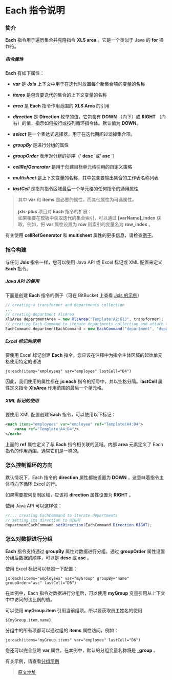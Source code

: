 # Each 指令说明

### 简介

**Each** 指令用于遍历集合并克隆指令 **XLS area** 。它是一个类似于 Java 的 **for** 操作符。

##### 指令属性

**Each** 有如下属性：

* _**var**_ 是 **Jxls** 上下文中用于在迭代时放置每个新集合项的变量的名称

* _**items**_ 是包含要迭代的集合的上下文变量的名称

* _**area**_ 是 **Each** 指令作用范围的 **XLS Area** 的引用

* _**direction**_ 是 **Direction** 枚举的值，它包含有 **DOWN** （向下）或 **RIGHT** （向右）的值，指示如何按行或按列循环指令体。默认值为 **DOWN**。

* _**select**_ 是一个表达式选择器，用于在迭代期间过滤掉集合项。

* _**groupBy**_ 是进行分组的属性

* _**groupOrder**_ 表示对分组的排序（‘ **desc** ’或‘ **asc** ’）

* _**cellRefGenerator**_ 是用于创建目标单元格引用的自定义策略

* _**multisheet**_ 是上下文变量的名称，其中包含要输出集合的工作表名称列表

* _**lastCell**_ 是指向指令区域最后一个单元格的任何指令的通用属性

> 其中 **var** 和 **items** 是必要的属性，而其他属性为可选属性。<br>
> <br>
> **jxls-plus** 项目对 **Each** 指令的扩展：<br>
> 如果相要在模板中获取迭代的集合索引，可以通过 **[varName]_index** 获取，例如，把 **var** 属性设置为 **row** 则索引的变量名为 **row_index** 。

有关使用 **cellRefGenerator** 和 **multisheet** 属性的更多信息，请检查[例子](http://jxls.sourceforge.net/reference/multi_sheets.html)。

### 指令构建

与任何 **Jxls** 指令一样，您可以使用 Java API 或 Excel 标记或 XML 配置来定义 **Each** 指令。

##### Java API 的使用

下面是创建 **Each** 指令的例子（可在 BitBucket 上查看 [Jxls 的示例](https://bitbucket.org/leonate/jxls-demo)）

```java
// creating a transformer and departments collection
...
// creating department XlsArea
XlsArea departmentArea = new XlsArea("Template!A2:G13", transformer);
// creating Each Command to iterate departments collection and attach to it "departmentArea"
EachCommand departmentEachCommand = new EachCommand("department", "departments", departmentArea);
```

##### Excel 标记的使用

要使用 Excel 标记创建 **Each** 指令，您应该在注释中为指令主体区域的起始单元格使用特定的语法

```text
jx:each(items="employees" var="employee" lastCell="D4")
```

因此，我们使用的属性都在 **jx:each** 指令的括号中，并以空格分隔。**lastCell** 属性定义指令 **XlsArea** 作用范围的最后一个单元格。

##### XML 标记的使用

要使用 XML 配置创建 **Each** 指令，可以使用以下标记：

```xml
<each items="employees" var="employee" ref="Template!A4:D4">
    <area ref="Template!A4:D4"/>
</each>
```

上面的 **ref** 属性定义了与 **Each** 指令相关联的区域。内部 **area** 元素定义了 Each 指令的作用范围。通常它们是一样的。

### 怎么控制循环的方向

默认情况下，Each 指令的 **direction** 属性都被设置为 **DOWN** ，这意味着指令主体将向下循环 Excel 的行。

如果需要按列复制区域，应该将 **direction** 属性设置为 **RIGHT** 。

使用 Java API 可以这样做：

```java
//... creating EachCommand to iterate departments
// setting its direction to RIGHT
departmentEachCommand.setDirection(EachCommand.Direction.RIGHT);
```

### 怎么对数据进行分组

**Each** 指令支持通过 **groupBy** 属性对数据进行分组。通过 **groupOrder** 属性设置分组后数据的顺序，可以是 **desc** 或 **asc** 。

使用 Excel 标记可以参照一下配置：

```text
jx:each(items="employees" var="myGroup" groupBy="name" groupOrder="asc" lastCell="D6")
```

在本例中，Each 指令对数据进行分组后，可以使用 **myGroup** 变量引用从上下文中中访问的该比例的值。

可以使用 **myGroup.item** 引用当前组项。所以要获取员工姓名的使用

```text
${myGroup.item.name}
```

分组中的所有项都可以通过组的 **items** 属性访问，例如：

```text
jx:each(items="myGroup.items" var="employee" lastCell="D6")
```

您还可以完全忽略 **var** 属性，在本例中，默认的分组变量名称将是 **_group** 。

有关示例，请查看[分组示例](http://jxls.sourceforge.net/samples/grouping_example.html)

> [原文地址](http://jxls.sourceforge.net/reference/each_command.html)
